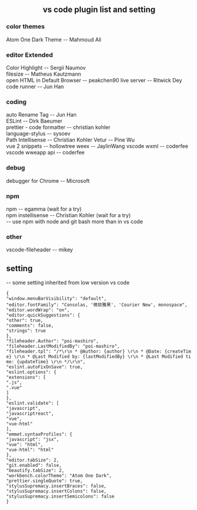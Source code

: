 <center><h2>vs code plugin list and setting</h2></center>

### color themes
Atom One Dark Theme -- Mahmoud Ali

### editor Extended
Color Highlight -- Sergii Naumov  
filesize -- Matheus Kautzmann  
open HTML in Default Browser -- peakchen90
live server -- Ritwick Dey
code runner -- Jun Han

### coding
auto Rename Tag -- Jun Han  
ESLint -- Dirk Baeumer  
prettier - code formatter -- christian kohler  
language-stylus -- sysoev  
Path Intellisense -- Christian Kohler
Vetur -- Pine Wu  
vue 2 snippets -- hollowtree
weex -- JaylinWang
vscode wxml -- coderfee
vscode wweapp api -- coderfee

### debug
debugger for Chrome -- Microsoft  

### npm
npm -- egamma (wait for a try)  
npm instellisense -- Christian Kohler (wait for a try)  
-- use npm with node and git bash more than in vs code  

### other
vscode-fileheader -- mikey

## setting
-- some setting inherited from low version vs code  
<pre><code style="white-space: pre-line; word-break: break-all;">{
  "window.menuBarVisibility": "default",
  "editor.fontFamily": "Consolas, '微软雅黑', 'Courier New', monospace",
  "editor.wordWrap": "on",
  "editor.quickSuggestions": {
    "other": true,
    "comments": false,
    "strings": true
  },
  "fileheader.Author": "poi-mashiro",
  "fileheader.LastModifiedBy": "poi-mashiro",
  "fileheader.tpl": "/*\r\n * @Author: {author} \r\n * @Date: {createTime} \r\n * @Last Modified by:   {lastModifiedBy} \r\n * @Last Modified time: {updateTime} \r\n */\r\n",
  "eslint.autoFixOnSave": true,
  "eslint.options": {
    "extensions": [
      ".js",
      ".vue"
    ]
  },
  "eslint.validate": [
    "javascript",
    "javascriptreact",
    "vue",
    "vue-html"
  ],
  "emmet.syntaxProfiles": {
    "javascript": "jsx",
    "vue": "html",
    "vue-html": "html"
  },
  "editor.tabSize": 2,
  "git.enabled": false,
  "beautify.tabSize": 2,
  "workbench.colorTheme": "Atom One Dark",
  "prettier.singleQuote": true,
  "stylusSupremacy.insertBraces": false,
  "stylusSupremacy.insertColons": false,
  "stylusSupremacy.insertSemicolons": false
}</code></pre>